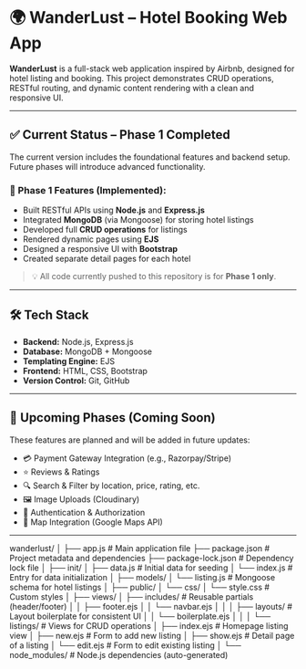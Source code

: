 # 🌍 WanderLust – Hotel Booking Web App

**WanderLust** is a full-stack web application inspired by Airbnb, designed for hotel listing and booking. This project demonstrates CRUD operations, RESTful routing, and dynamic content rendering with a clean and responsive UI.

---

## ✅ Current Status – Phase 1 Completed

The current version includes the foundational features and backend setup. Future phases will introduce advanced functionality.

### 🔹 Phase 1 Features (Implemented):
- Built RESTful APIs using **Node.js** and **Express.js**
- Integrated **MongoDB** (via Mongoose) for storing hotel listings
- Developed full **CRUD operations** for listings
- Rendered dynamic pages using **EJS**
- Designed a responsive UI with **Bootstrap**
- Created separate detail pages for each hotel

> 💡 All code currently pushed to this repository is for **Phase 1 only**.

---

## 🛠️ Tech Stack

- **Backend:** Node.js, Express.js
- **Database:** MongoDB + Mongoose
- **Templating Engine:** EJS
- **Frontend:** HTML, CSS, Bootstrap
- **Version Control:** Git, GitHub

---

## 🔮 Upcoming Phases (Coming Soon)

These features are planned and will be added in future updates:

- 💳 Payment Gateway Integration (e.g., Razorpay/Stripe)
- ⭐ Reviews & Ratings
- 🔍 Search & Filter by location, price, rating, etc.
- 🖼️ Image Uploads (Cloudinary)
- 🔐 Authentication & Authorization
- 📍 Map Integration (Google Maps API)

---


wanderlust/
│
├── app.js # Main application file
├── package.json # Project metadata and dependencies
├── package-lock.json # Dependency lock file
│
├── init/
│ ├── data.js # Initial data for seeding
│ └── index.js # Entry for data initialization
│
├── models/
│ └── listing.js # Mongoose schema for hotel listings
│
├── public/
│ └── css/
│ └── style.css # Custom styles
│
├── views/
│ ├── includes/ # Reusable partials (header/footer)
│ │ ├── footer.ejs
│ │ └── navbar.ejs
│ │
│ ├── layouts/ # Layout boilerplate for consistent UI
│ │ └── boilerplate.ejs
│ │
│ └── listings/ # Views for CRUD operations
│ ├── index.ejs # Homepage listing view
│ ├── new.ejs # Form to add new listing
│ ├── show.ejs # Detail page of a listing
│ └── edit.ejs # Form to edit existing listing
│
└── node_modules/ # Node.js dependencies (auto-generated)



